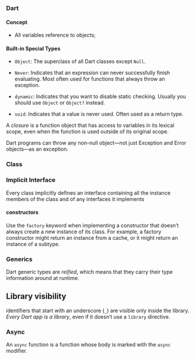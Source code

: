 ### Dart

#### Concept

* All variables reference to objects;

#### Built-in Special Types

- `Object`: The superclass of all Dart classes except `Null`.

- `Never`: Indicates that an expression can never successfully finish evaluating. Most often used for functions that always throw an exception.
- `dynamic`: Indicates that you want to disable static checking. Usually you should use `Object` or `Object?` instead.
- `void`: Indicates that a value is never used. Often used as a return type.



A *closure* is a function object that has access to variables in its lexical scope, even when the function is used outside of its original scope.



Dart programs can throw any non-null object—not just Exception and Error objects—as an exception.



### Class

### Implicit Interface

Every class implicitly defines an interface containing all the instance members of the class and of any interfaces it implements

#### constructors

Use the `factory` keyword when implementing a constructor that doesn’t always create a new instance of its class. For example, a factory constructor might return an instance from a cache, or it might return an instance of a subtype.



### Generics

Dart generic types are *reified*, which means that they carry their type information around at runtime.



## Library visibility

identifiers that start with an underscore (`_`) are visible only inside the library. *Every Dart app is a library*, even if it doesn’t use a `library` directive.



### Async

An `async` function is a function whose body is marked with the `async` modifier.

